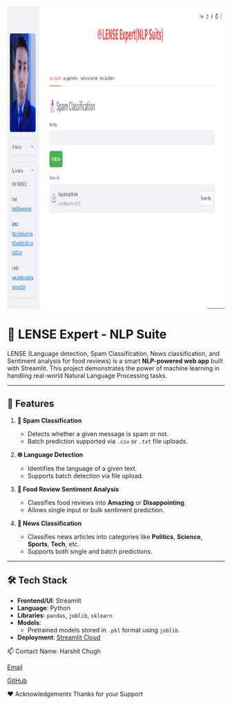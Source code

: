 <img src="LENS_pic.png" width="1000" height="700"/>

# 🤖 LENSE Expert - NLP Suite

LENSE (Language detection, Spam Classification, News classification, and Sentiment analysis for food reviews) is a smart **NLP-powered web app** built with Streamlit. This project demonstrates the power of machine learning in handling real-world Natural Language Processing tasks.

---

## 📌 Features

1. **📩 Spam Classification**
   - Detects whether a given message is spam or not.
   - Batch prediction supported via `.csv` or `.txt` file uploads.

2. **🌐 Language Detection**
   - Identifies the language of a given text.
   - Supports batch detection via file upload.

3. **🍔 Food Review Sentiment Analysis**
   - Classifies food reviews into **Amazing** or **Disappointing**.
   - Allows single input or bulk sentiment prediction.

4. **📰 News Classification**
   - Classifies news articles into categories like **Politics**, **Science**, **Sports**, **Tech**, etc.
   - Supports both single and batch predictions.

---

## 🛠 Tech Stack

- **Frontend/UI**: Streamlit
- **Language**: Python
- **Libraries**: `pandas`, `joblib`, `sklearn`
- **Models**:
  - Pretrained models stored in `.pkl` format using `joblib`
- **Deployment**: [Streamlit Cloud](https://2025lensproject.streamlit.app/)

📫 Contact
Name: Harshit Chugh

[Email](10harshit2003@gmail.com)

[GitHub](https://github.com/HarshitChugh0628/LENS_project2025.git)

❤️ Acknowledgements
Thanks for your Support
